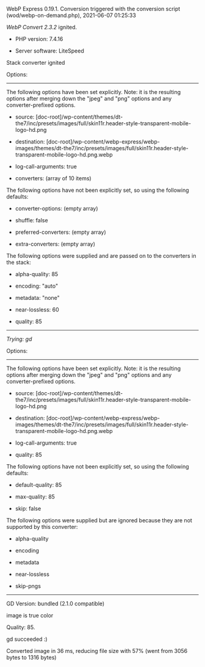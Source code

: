 WebP Express 0.19.1. Conversion triggered with the conversion script (wod/webp-on-demand.php), 2021-06-07 01:25:33

*WebP Convert 2.3.2*  ignited.
- PHP version: 7.4.16
- Server software: LiteSpeed

Stack converter ignited

Options:
------------
The following options have been set explicitly. Note: it is the resulting options after merging down the "jpeg" and "png" options and any converter-prefixed options.
- source: [doc-root]/wp-content/themes/dt-the7/inc/presets/images/full/skin11r.header-style-transparent-mobile-logo-hd.png
- destination: [doc-root]/wp-content/webp-express/webp-images/themes/dt-the7/inc/presets/images/full/skin11r.header-style-transparent-mobile-logo-hd.png.webp
- log-call-arguments: true
- converters: (array of 10 items)

The following options have not been explicitly set, so using the following defaults:
- converter-options: (empty array)
- shuffle: false
- preferred-converters: (empty array)
- extra-converters: (empty array)

The following options were supplied and are passed on to the converters in the stack:
- alpha-quality: 85
- encoding: "auto"
- metadata: "none"
- near-lossless: 60
- quality: 85
------------


*Trying: gd* 

Options:
------------
The following options have been set explicitly. Note: it is the resulting options after merging down the "jpeg" and "png" options and any converter-prefixed options.
- source: [doc-root]/wp-content/themes/dt-the7/inc/presets/images/full/skin11r.header-style-transparent-mobile-logo-hd.png
- destination: [doc-root]/wp-content/webp-express/webp-images/themes/dt-the7/inc/presets/images/full/skin11r.header-style-transparent-mobile-logo-hd.png.webp
- log-call-arguments: true
- quality: 85

The following options have not been explicitly set, so using the following defaults:
- default-quality: 85
- max-quality: 85
- skip: false

The following options were supplied but are ignored because they are not supported by this converter:
- alpha-quality
- encoding
- metadata
- near-lossless
- skip-pngs
------------

GD Version: bundled (2.1.0 compatible)
image is true color
Quality: 85. 
gd succeeded :)

Converted image in 36 ms, reducing file size with 57% (went from 3056 bytes to 1316 bytes)
